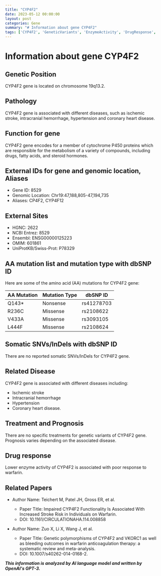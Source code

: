 ```yaml
---
title: "CYP4F2"
date: 2023-05-12 00:00:00
layout: post
categories: Gene
summary: "# Information about gene CYP4F2"
tags: ['CYP4F2', 'GeneticVariants', 'EnzymeActivity', 'DrugResponse', 'IschemicStroke', 'Hypertension', 'CoronaryHeartDisease', 'MetaAnalysis']
---
```


# Information about gene CYP4F2

## Genetic Position
CYP4F2 gene is located on chromosome 19q13.2.

## Pathology
CYP4F2 gene is associated with different diseases, such as ischemic stroke, intracranial hemorrhage, hypertension and coronary heart disease.

## Function for gene
CYP4F2 gene encodes for a member of cytochrome P450 proteins which are responsible for the metabolism of a variety of compounds, including drugs, fatty acids, and steroid hormones.

## External IDs for gene and genomic location, Aliases
- Gene ID: 8529
- Genomic Location: Chr19:47,188,805-47,194,735
- Aliases: CP4F2, CYP4F12

## External Sites
- HGNC: 2622
- NCBI Entrez: 8529
- Ensembl: ENSG00000125223
- OMIM: 601861
- UniProtKB/Swiss-Prot: P78329

## AA mutation list and mutation type with dbSNP ID
Here are some of the amino acid (AA) mutations for CYP4F2 gene:

| AA Mutation | Mutation Type | dbSNP ID |
|-------------|---------------|-----------|
| Q143* | Nonsense | rs41278703 |
| R236C | Missense | rs2108622 |
| V433A | Missense | rs3093105 |
| L444F | Missense | rs2108624 |

## Somatic SNVs/InDels with dbSNP ID
There are no reported somatic SNVs/InDels for CYP4F2 gene.

## Related Disease
CYP4F2 gene is associated with different diseases including:
- Ischemic stroke
- Intracranial hemorrhage
- Hypertension
- Coronary heart disease.

## Treatment and Prognosis
There are no specific treatments for genetic variants of CYP4F2 gene. Prognosis varies depending on the associated disease.

## Drug response
Lower enzyme activity of CYP4F2 is associated with poor response to warfarin.

## Related Papers
- Author Name: Teichert M, Patel JH, Gross ER, et al.
  - Paper Title: Impaired CYP4F2 Functionality Is Associated With Increased Stroke Risk in Individuals on Warfarin.
  - DOI: 10.1161/CIRCULATIONAHA.114.008858
  
- Author Name: Zuo X, Li X, Wang J, et al.
  - Paper Title: Genetic polymorphisms of CYP4F2 and VKORC1 as well as bleeding outcomes in warfarin anticoagulation therapy: a systematic review and meta-analysis.
  - DOI: 10.1007/s40262-014-0168-2.

**_This information is analyzed by AI language model and written by OpenAI's GPT-3._**